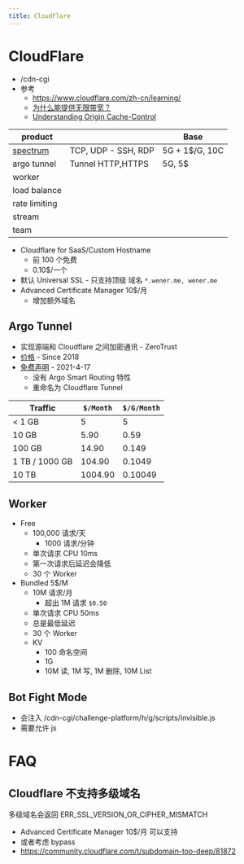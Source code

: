 ```yaml
---
title: CloudFlare
---
```


# CloudFlare

- /cdn-cgi
- 参考
  - https://www.cloudflare.com/zh-cn/learning/
  - [为什么能提供无限带宽？](https://webmasters.stackexchange.com/a/88685)
  - [Understanding Origin Cache-Control](https://support.cloudflare.com/hc/en-us/articles/115003206852-Understanding-Origin-Cache-Control)

| product       |                     | Base           |
| ------------- | ------------------- | -------------- |
| [spectrum]    | TCP, UDP - SSH, RDP | 5G + 1$/G, 10C |
| argo tunnel   | Tunnel HTTP,HTTPS   | 5G, 5$         |
| worker        |                     |                |
| load balance  |                     |                |
| rate limiting |                     |                |
| stream        |                     |                |
| team          |                     |                |

[spectrum]: https://developers.cloudflare.com/spectrum/

- Cloudflare for SaaS/Custom Hostname
  - 前 100 个免费
  - 0.10$/一个
- 默认 Universal SSL - 只支持顶级 域名 `*.wener.me, wener.me`
- Advanced Certificate Manager 10$/月
  - 增加额外域名

## Argo Tunnel

- 实现源端和 Cloudflare 之间加密通讯 - ZeroTrust
- [价格](https://support.cloudflare.com/hc/zh-cn/articles/115000224192) - Since 2018
- [免费声明](https://blog.cloudflare.com/tunnel-for-everyone/) - 2021-4-17
  - 没有 Argo Smart Routing 特性
  - 重命名为 Cloudflare Tunnel

| Traffic        | `$/Month` | `$/G/Month` |
| -------------- | --------- | ----------- |
| < 1 GB         | 5         | 5           |
| 10 GB          | 5.90      | 0.59        |
| 100 GB         | 14.90     | 0.149       |
| 1 TB / 1000 GB | 104.90    | 0.1049      |
| 10 TB          | 1004.90   | 0.10049     |

## Worker

- Free
  - 100,000 请求/天
    - 1000 请求/分钟
  - 单次请求 CPU 10ms
  - 第一次请求后延迟会降低
  - 30 个 Worker
- Bundled 5$/M
  - 10M 请求/月
    - 超出 1M 请求 `$0.50`
  - 单次请求 CPU 50ms
  - 总是最低延迟
  - 30 个 Worker
  - KV
    - 100 命名空间
    - 1G
    - 10M 读, 1M 写, 1M 删除, 10M List

## Bot Fight Mode

- 会注入 /cdn-cgi/challenge-platform/h/g/scripts/invisible.js
- 需要允许 js

# FAQ

## Cloudflare 不支持多级域名

多级域名会返回 ERR_SSL_VERSION_OR_CIPHER_MISMATCH

- Advanced Certificate Manager 10$/月 可以支持
- 或者考虑 bypass
- https://community.cloudflare.com/t/subdomain-too-deep/81872
